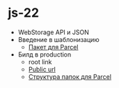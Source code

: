 # js-22

- WebStorage API и JSON
- Введение в шаблонизацию
  - [Пакет для Parcel](https://www.npmjs.com/package/parcel-plugin-handlebars-precompile)
- Билд в production
  - root link
  - [Public url](https://parceljs.org/cli.html#set-the-public-url-to-serve-on)
  - [Структура папок для Parcel](https://github.com/parcel-bundler/parcel/issues/233#issuecomment-599081474)
